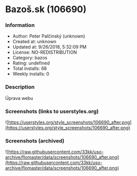 # Bazoš.sk (106690)

### Information
- Author: Peter Palčinský (unknown)
- Created at: unknown
- Updated at: 9/26/2018, 5:32:09 PM
- License: NO-REDISTRIBUTION
- Category: bazos
- Rating: undefined
- Total installs: 68
- Weekly installs: 0


### Description
Úprava webu


### Screenshots (links to userstyles.org)
![https://userstyles.org/style_screenshots/106690_after.png](https://userstyles.org/style_screenshots/106690_after.png)


### Screenshots (archived)
![https://raw.githubusercontent.com/33kk/uso-archive/flomaster/data/screenshots/106690_after.png](https://raw.githubusercontent.com/33kk/uso-archive/flomaster/data/screenshots/106690_after.png)
